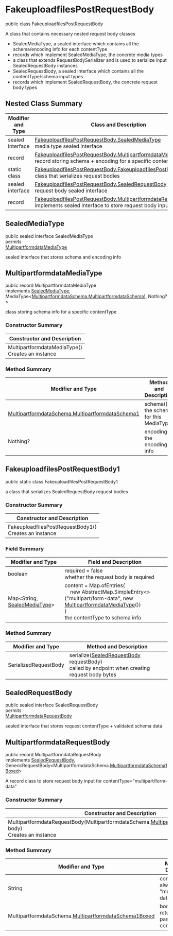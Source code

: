 # FakeuploadfilesPostRequestBody

public class FakeuploadfilesPostRequestBody

A class that contains necessary nested request body classes
- SealedMediaType, a sealed interface which contains all the schema/encoding info for each contentType
- records which implement SealedMediaType, the concrete media types
- a class that extends RequestBodySerializer and is used to serialize input SealedRequestBody instances
- SealedRequestBody, a sealed interface which contains all the contentType/schema input types
- records which implement SealedRequestBody, the concrete request body types

## Nested Class Summary
| Modifier and Type | Class and Description |
| ----------------- | --------------------- |
| sealed interface | [FakeuploadfilesPostRequestBody.SealedMediaType](#sealedmediatype)<br>media type sealed interface |
| record | [FakeuploadfilesPostRequestBody.MultipartformdataMediaType](#multipartformdatamediatype)<br>record storing schema + encoding for a specific contentType |
| static class | [FakeuploadfilesPostRequestBody.FakeuploadfilesPostRequestBody1](#fakeuploadfilespostrequestbody1)<br>class that serializes request bodies |
| sealed interface | [FakeuploadfilesPostRequestBody.SealedRequestBody](#sealedrequestbody)<br>request body sealed interface |
| record | [FakeuploadfilesPostRequestBody.MultipartformdataRequestBody](#multipartformdatarequestbody)<br>implements sealed interface to store request body input |

## SealedMediaType
public sealed interface SealedMediaType<br>
permits<br>
[MultipartformdataMediaType](#multipartformdatamediatype)

sealed interface that stores schema and encoding info


## MultipartformdataMediaType
public record MultipartformdataMediaType<br>
implements [SealedMediaType](#sealedmediatype), MediaType<[MultipartformdataSchema.MultipartformdataSchema1](../../../paths/fakeuploadfiles/post/requestbody/content/multipartformdata/MultipartformdataSchema.md#multipartformdataschema1), Nothing?>

class storing schema info for a specific contentType

### Constructor Summary
| Constructor and Description |
| --------------------------- |
| MultipartformdataMediaType()<br>Creates an instance |

### Method Summary
| Modifier and Type | Method and Description |
| ----------------- | ---------------------- |
| [MultipartformdataSchema.MultipartformdataSchema1](../../../paths/fakeuploadfiles/post/requestbody/content/multipartformdata/MultipartformdataSchema.md#multipartformdataschema1) | schema()<br>the schema for this MediaType |
| Nothing? | encoding()<br>the encoding info |

## FakeuploadfilesPostRequestBody1
public static class FakeuploadfilesPostRequestBody1<br>

a class that serializes SealedRequestBody request bodies

### Constructor Summary
| Constructor and Description |
| --------------------------- |
| FakeuploadfilesPostRequestBody1()<br>Creates an instance |

### Field Summary
| Modifier and Type | Field and Description |
| ----------------- | --------------------- |
| boolean | required = false<br>whether the request body is required |
| Map<String, [SealedMediaType](#sealedmediatype)> | content =  Map.ofEntries(<br>&nbsp;&nbsp;&nbsp;&nbsp;new AbstractMap.SimpleEntry<>("multipart/form-data", new [MultipartformdataMediaType](#multipartformdatamediatype)())<br>)<br>the contentType to schema info |

### Method Summary
| Modifier and Type | Method and Description |
| ----------------- | ---------------------- |
| SerializedRequestBody | serialize([SealedRequestBody](#sealedrequestbody) requestBody)<br>called by endpoint when creating request body bytes |

## SealedRequestBody
public sealed interface SealedRequestBody<br>
permits<br>
[MultipartformdataRequestBody](#multipartformdatarequestbody)

sealed interface that stores request contentType + validated schema data

## MultipartformdataRequestBody
public record MultipartformdataRequestBody<br>
implements [SealedRequestBody](#sealedrequestbody),<br>
GenericRequestBody<MultipartformdataSchema.[MultipartformdataSchema1Boxed](../../../paths/fakeuploadfiles/post/requestbody/content/multipartformdata/MultipartformdataSchema.md#multipartformdataschema1boxed)><br>

A record class to store request body input for contentType="multipart/form-data"

### Constructor Summary
| Constructor and Description |
| --------------------------- |
| MultipartformdataRequestBody(MultipartformdataSchema.[MultipartformdataSchema1Boxed](../../../paths/fakeuploadfiles/post/requestbody/content/multipartformdata/MultipartformdataSchema.md#multipartformdataschema1boxed) body)<br>Creates an instance |

### Method Summary
| Modifier and Type | Method and Description |
| ----------------- | ---------------------- |
| String | contentType()<br>always returns "multipart/form-data" |
| MultipartformdataSchema.[MultipartformdataSchema1Boxed](../../../paths/fakeuploadfiles/post/requestbody/content/multipartformdata/MultipartformdataSchema.md#multipartformdataschema1boxed) | body()<br>returns the body passed in in the constructor |
